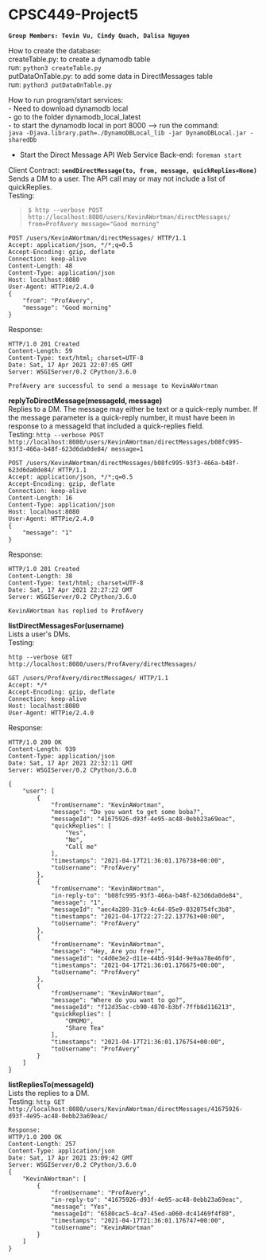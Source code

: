 # CPSC449-Project5
**`Group Members: Tevin Vu, Cindy Quach, Dalisa Nguyen`**

How to create the database:\
    createTable.py: to create a dynamodb table\
        run: ```python3 createTable.py```\
    putDataOnTable.py: to add some data in DirectMessages table\
        run: `python3 putDataOnTable.py`

How to run program/start services:\
    - Need to download dynamodb local\
    - go to the folder dynamodb_local_latest\
    - to start the dynamodb local in port 8000 --> run the command:\
        `java -Djava.library.path=./DynamoDBLocal_lib -jar DynamoDBLocal.jar -sharedDb`

   - Start the Direct Message API Web Service Back-end:
       `foreman start`

Client Contract: 
    **`sendDirectMessage(to, from, message, quickReplies=None)`**\
        Sends a DM to a user. The API call may or may not include a list of quickReplies.\
Testing:
   
>```shell-session
> $ http --verbose POST http://localhost:8080/users/KevinAWortman/directMessages/ from=ProfAvery message="Good morning"
> ```
```    
POST /users/KevinAWortman/directMessages/ HTTP/1.1
Accept: application/json, */*;q=0.5
Accept-Encoding: gzip, deflate
Connection: keep-alive
Content-Length: 48
Content-Type: application/json
Host: localhost:8080
User-Agent: HTTPie/2.4.0
{
    "from": "ProfAvery",
    "message": "Good morning"
}
```
   Response:
```
HTTP/1.0 201 Created
Content-Length: 59
Content-Type: text/html; charset=UTF-8
Date: Sat, 17 Apr 2021 22:07:05 GMT
Server: WSGIServer/0.2 CPython/3.6.0

ProfAvery are successful to send a message to KevinAWortman
```
   
**replyToDirectMessage(messageId, message)**\
Replies to a DM. The message may either be text or a quick-reply number. If the message parameter is a quick-reply number, it must have been in response to a  messageId that included a quick-replies field.\
Testing:
`http --verbose POST http://localhost:8080/users/KevinAWortman/directMessages/b08fc995-93f3-466a-b48f-623d6da0de84/ message=1`
```
POST /users/KevinAWortman/directMessages/b08fc995-93f3-466a-b48f-623d6da0de84/ HTTP/1.1
Accept: application/json, */*;q=0.5
Accept-Encoding: gzip, deflate
Connection: keep-alive
Content-Length: 16
Content-Type: application/json
Host: localhost:8080
User-Agent: HTTPie/2.4.0
{
    "message": "1"
}
``` 
Response:
```
HTTP/1.0 201 Created
Content-Length: 38
Content-Type: text/html; charset=UTF-8
Date: Sat, 17 Apr 2021 22:27:22 GMT
Server: WSGIServer/0.2 CPython/3.6.0
   
KevinAWortman has replied to ProfAvery
```

**listDirectMessagesFor(username)**\
Lists a user's DMs.\
Testing:

`http --verbose GET http://localhost:8080/users/ProfAvery/directMessages/`
```
GET /users/ProfAvery/directMessages/ HTTP/1.1
Accept: */*
Accept-Encoding: gzip, deflate
Connection: keep-alive
Host: localhost:8080
User-Agent: HTTPie/2.4.0
```
Response:
```
HTTP/1.0 200 OK
Content-Length: 939
Content-Type: application/json
Date: Sat, 17 Apr 2021 22:32:11 GMT
Server: WSGIServer/0.2 CPython/3.6.0

{
    "user": [
        {
            "fromUsername": "KevinAWortman",
            "message": "Do you want to get some boba?",
            "messageId": "41675926-d93f-4e95-ac48-0ebb23a69eac",
            "quickReplies": [
                "Yes",
                "No",
                "Call me"
            ],
            "timestamps": "2021-04-17T21:36:01.176738+00:00",
            "toUsername": "ProfAvery"
        },
        {
            "fromUsername": "KevinAWortman",
            "in-reply-to": "b08fc995-93f3-466a-b48f-623d6da0de84",
            "message": "1",
            "messageId": "aec4a289-31c9-4c64-85e9-0320754fc3b8",
            "timestamps": "2021-04-17T22:27:22.137763+00:00",
            "toUsername": "ProfAvery"
        },
        {
            "fromUsername": "KevinAWortman",
            "message": "Hey, Are you free?",
            "messageId": "c4d0e3e2-d11e-44b5-914d-9e9aa78e46f0",
            "timestamps": "2021-04-17T21:36:01.176675+00:00",
            "toUsername": "ProfAvery"
        },
        {
            "fromUsername": "KevinAWortman",
            "message": "Where do you want to go?",
            "messageId": "f12d35ac-cb90-4870-b3bf-7ffb8d116213",
            "quickReplies": [
                "OMOMO",
                "Share Tea"
            ],
            "timestamps": "2021-04-17T21:36:01.176754+00:00",
            "toUsername": "ProfAvery"
        }
    ]
}
```

**listRepliesTo(messageId)**\
Lists the replies to a DM.\
Testing:
`http GET http://localhost:8080/users/KevinAWortman/directMessages/41675926-d93f-4e95-ac48-0ebb23a69eac/`
```
Response:
HTTP/1.0 200 OK
Content-Length: 257
Content-Type: application/json
Date: Sat, 17 Apr 2021 23:09:42 GMT
Server: WSGIServer/0.2 CPython/3.6.0   
{
    "KevinAWortman": [
        {
            "fromUsername": "ProfAvery",
            "in-reply-to": "41675926-d93f-4e95-ac48-0ebb23a69eac",
            "message": "Yes",
            "messageId": "6580cac5-4ca7-45ed-a060-dc41469f4f80",
            "timestamps": "2021-04-17T21:36:01.176747+00:00",
            "toUsername": "KevinAWortman"
        }
    ]
}
```
